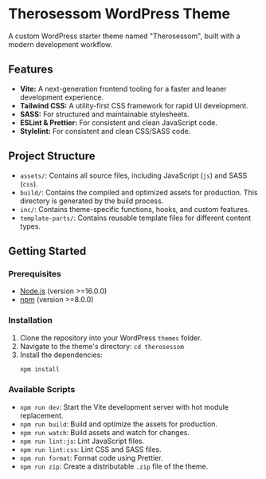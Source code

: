 # Therosessom WordPress Theme

A custom WordPress starter theme named "Therosessom", built with a modern development workflow.

## Features

*   **Vite:** A next-generation frontend tooling for a faster and leaner development experience.
*   **Tailwind CSS:** A utility-first CSS framework for rapid UI development.
*   **SASS:** For structured and maintainable stylesheets.
*   **ESLint & Prettier:** For consistent and clean JavaScript code.
*   **Stylelint:** For consistent and clean CSS/SASS code.

## Project Structure

*   `assets/`: Contains all source files, including JavaScript (`js`) and SASS (`css`).
*   `build/`: Contains the compiled and optimized assets for production. This directory is generated by the build process.
*   `inc/`: Contains theme-specific functions, hooks, and custom features.
*   `template-parts/`: Contains reusable template files for different content types.

## Getting Started

### Prerequisites

*   [Node.js](https://nodejs.org/) (version >=16.0.0)
*   [npm](https://www.npmjs.com/) (version >=8.0.0)

### Installation

1.  Clone the repository into your WordPress `themes` folder.
2.  Navigate to the theme's directory: `cd therosessom`
3.  Install the dependencies:
    ```sh
    npm install
    ```

### Available Scripts

*   `npm run dev`: Start the Vite development server with hot module replacement.
*   `npm run build`: Build and optimize the assets for production.
*   `npm run watch`: Build assets and watch for changes.
*   `npm run lint:js`: Lint JavaScript files.
*   `npm run lint:css`: Lint CSS and SASS files.
*   `npm run format`: Format code using Prettier.
*   `npm run zip`: Create a distributable `.zip` file of the theme.